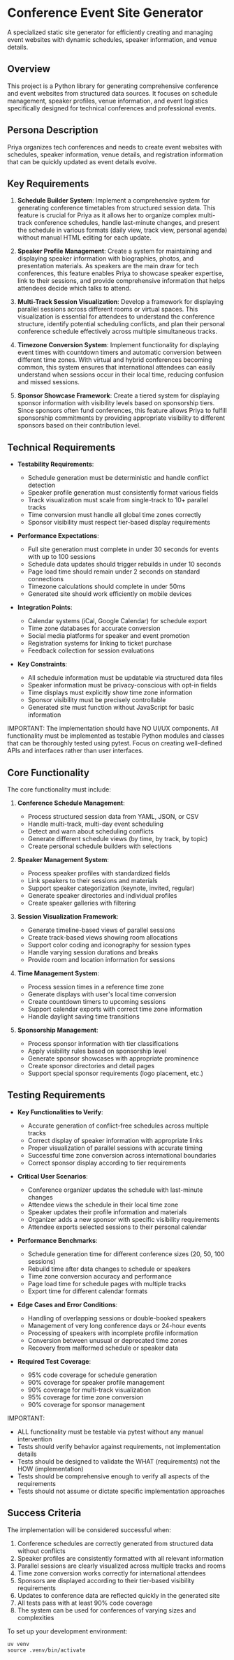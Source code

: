 # Conference Event Site Generator

A specialized static site generator for efficiently creating and managing event websites with dynamic schedules, speaker information, and venue details.

## Overview

This project is a Python library for generating comprehensive conference and event websites from structured data sources. It focuses on schedule management, speaker profiles, venue information, and event logistics specifically designed for technical conferences and professional events.

## Persona Description

Priya organizes tech conferences and needs to create event websites with schedules, speaker information, venue details, and registration information that can be quickly updated as event details evolve.

## Key Requirements

1. **Schedule Builder System**: Implement a comprehensive system for generating conference timetables from structured session data. This feature is crucial for Priya as it allows her to organize complex multi-track conference schedules, handle last-minute changes, and present the schedule in various formats (daily view, track view, personal agenda) without manual HTML editing for each update.

2. **Speaker Profile Management**: Create a system for maintaining and displaying speaker information with biographies, photos, and presentation materials. As speakers are the main draw for tech conferences, this feature enables Priya to showcase speaker expertise, link to their sessions, and provide comprehensive information that helps attendees decide which talks to attend.

3. **Multi-Track Session Visualization**: Develop a framework for displaying parallel sessions across different rooms or virtual spaces. This visualization is essential for attendees to understand the conference structure, identify potential scheduling conflicts, and plan their personal conference schedule effectively across multiple simultaneous tracks.

4. **Timezone Conversion System**: Implement functionality for displaying event times with countdown timers and automatic conversion between different time zones. With virtual and hybrid conferences becoming common, this system ensures that international attendees can easily understand when sessions occur in their local time, reducing confusion and missed sessions.

5. **Sponsor Showcase Framework**: Create a tiered system for displaying sponsor information with visibility levels based on sponsorship tiers. Since sponsors often fund conferences, this feature allows Priya to fulfill sponsorship commitments by providing appropriate visibility to different sponsors based on their contribution level.

## Technical Requirements

- **Testability Requirements**:
  - Schedule generation must be deterministic and handle conflict detection
  - Speaker profile generation must consistently format various fields
  - Track visualization must scale from single-track to 10+ parallel tracks
  - Time conversion must handle all global time zones correctly
  - Sponsor visibility must respect tier-based display requirements

- **Performance Expectations**:
  - Full site generation must complete in under 30 seconds for events with up to 100 sessions
  - Schedule data updates should trigger rebuilds in under 10 seconds
  - Page load time should remain under 2 seconds on standard connections
  - Timezone calculations should complete in under 50ms
  - Generated site should work efficiently on mobile devices

- **Integration Points**:
  - Calendar systems (iCal, Google Calendar) for schedule export
  - Time zone databases for accurate conversion
  - Social media platforms for speaker and event promotion
  - Registration systems for linking to ticket purchase
  - Feedback collection for session evaluations

- **Key Constraints**:
  - All schedule information must be updatable via structured data files
  - Speaker information must be privacy-conscious with opt-in fields
  - Time displays must explicitly show time zone information
  - Sponsor visibility must be precisely controllable
  - Generated site must function without JavaScript for basic information

IMPORTANT: The implementation should have NO UI/UX components. All functionality must be implemented as testable Python modules and classes that can be thoroughly tested using pytest. Focus on creating well-defined APIs and interfaces rather than user interfaces.

## Core Functionality

The core functionality must include:

1. **Conference Schedule Management**:
   - Process structured session data from YAML, JSON, or CSV
   - Handle multi-track, multi-day event scheduling
   - Detect and warn about scheduling conflicts
   - Generate different schedule views (by time, by track, by topic)
   - Create personal schedule builders with selections

2. **Speaker Management System**:
   - Process speaker profiles with standardized fields
   - Link speakers to their sessions and materials
   - Support speaker categorization (keynote, invited, regular)
   - Generate speaker directories and individual profiles
   - Create speaker galleries with filtering

3. **Session Visualization Framework**:
   - Generate timeline-based views of parallel sessions
   - Create track-based views showing room allocations
   - Support color coding and iconography for session types
   - Handle varying session durations and breaks
   - Provide room and location information for sessions

4. **Time Management System**:
   - Process session times in a reference time zone
   - Generate displays with user's local time conversion
   - Create countdown timers to upcoming sessions
   - Support calendar exports with correct time zone information
   - Handle daylight saving time transitions

5. **Sponsorship Management**:
   - Process sponsor information with tier classifications
   - Apply visibility rules based on sponsorship level
   - Generate sponsor showcases with appropriate prominence
   - Create sponsor directories and detail pages
   - Support special sponsor requirements (logo placement, etc.)

## Testing Requirements

- **Key Functionalities to Verify**:
  - Accurate generation of conflict-free schedules across multiple tracks
  - Correct display of speaker information with appropriate links
  - Proper visualization of parallel sessions with accurate timing
  - Successful time zone conversion across international boundaries
  - Correct sponsor display according to tier requirements

- **Critical User Scenarios**:
  - Conference organizer updates the schedule with last-minute changes
  - Attendee views the schedule in their local time zone
  - Speaker updates their profile information and materials
  - Organizer adds a new sponsor with specific visibility requirements
  - Attendee exports selected sessions to their personal calendar

- **Performance Benchmarks**:
  - Schedule generation time for different conference sizes (20, 50, 100 sessions)
  - Rebuild time after data changes to schedule or speakers
  - Time zone conversion accuracy and performance
  - Page load time for schedule pages with multiple tracks
  - Export time for different calendar formats

- **Edge Cases and Error Conditions**:
  - Handling of overlapping sessions or double-booked speakers
  - Management of very long conference days or 24-hour events
  - Processing of speakers with incomplete profile information
  - Conversion between unusual or deprecated time zones
  - Recovery from malformed schedule or speaker data

- **Required Test Coverage**:
  - 95% code coverage for schedule generation
  - 90% coverage for speaker profile management
  - 90% coverage for multi-track visualization
  - 95% coverage for time zone conversion
  - 90% coverage for sponsor management

IMPORTANT: 
- ALL functionality must be testable via pytest without any manual intervention
- Tests should verify behavior against requirements, not implementation details
- Tests should be designed to validate the WHAT (requirements) not the HOW (implementation)
- Tests should be comprehensive enough to verify all aspects of the requirements
- Tests should not assume or dictate specific implementation approaches

## Success Criteria

The implementation will be considered successful when:

1. Conference schedules are correctly generated from structured data without conflicts
2. Speaker profiles are consistently formatted with all relevant information
3. Parallel sessions are clearly visualized across multiple tracks and rooms
4. Time zone conversion works correctly for international attendees
5. Sponsors are displayed according to their tier-based visibility requirements
6. Updates to conference data are reflected quickly in the generated site
7. All tests pass with at least 90% code coverage
8. The system can be used for conferences of varying sizes and complexities

To set up your development environment:
```
uv venv
source .venv/bin/activate
```
